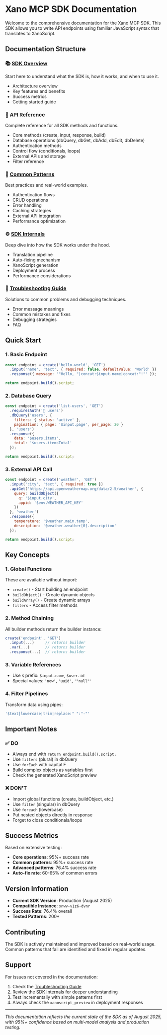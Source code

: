 # Xano MCP SDK Documentation

Welcome to the comprehensive documentation for the Xano MCP SDK. This SDK allows you to write API endpoints using familiar JavaScript syntax that translates to XanoScript.

## Documentation Structure

### 📚 [SDK Overview](./sdk-overview.md)
Start here to understand what the SDK is, how it works, and when to use it.
- Architecture overview
- Key features and benefits
- Success metrics
- Getting started guide

### 📖 [API Reference](./sdk-api-reference.md)
Complete reference for all SDK methods and functions.
- Core methods (create, input, response, build)
- Database operations (dbQuery, dbGet, dbAdd, dbEdit, dbDelete)
- Authentication methods
- Control flow (conditionals, loops)
- External APIs and storage
- Filter reference

### 🎯 [Common Patterns](./sdk-patterns.md)
Best practices and real-world examples.
- Authentication flows
- CRUD operations
- Error handling
- Caching strategies
- External API integration
- Performance optimization

### ⚙️ [SDK Internals](./sdk-internals.md)
Deep dive into how the SDK works under the hood.
- Translation pipeline
- Auto-fixing mechanism
- XanoScript generation
- Deployment process
- Performance considerations

### 🔧 [Troubleshooting Guide](./sdk-troubleshooting.md)
Solutions to common problems and debugging techniques.
- Error message meanings
- Common mistakes and fixes
- Debugging strategies
- FAQ

## Quick Start

### 1. Basic Endpoint
```javascript
const endpoint = create('hello-world', 'GET')
  .input('name', 'text', { required: false, defaultValue: 'World' })
  .response({ message: '"Hello, "|concat:$input.name|concat:"!"' });

return endpoint.build().script;
```

### 2. Database Query
```javascript
const endpoint = create('list-users', 'GET')
  .requiresAuth('👤 users')
  .dbQuery('users', {
    filters: { status: 'active' },
    pagination: { page: '$input.page', per_page: 20 }
  }, 'users')
  .response({ 
    data: '$users.items',
    total: '$users.itemsTotal'
  });

return endpoint.build().script;
```

### 3. External API Call
```javascript
const endpoint = create('weather', 'GET')
  .input('city', 'text', { required: true })
  .apiGet('https://api.openweathermap.org/data/2.5/weather', {
    query: buildObject({
      q: '$input.city',
      appid: '$env.WEATHER_API_KEY'
    })
  }, 'weather')
  .response({ 
    temperature: '$weather.main.temp',
    description: '$weather.weather[0].description'
  });

return endpoint.build().script;
```

## Key Concepts

### 1. Global Functions
These are available without import:
- `create()` - Start building an endpoint
- `buildObject()` - Create dynamic objects
- `buildArray()` - Create dynamic arrays
- `filters` - Access filter methods

### 2. Method Chaining
All builder methods return the builder instance:
```javascript
create('endpoint', 'GET')
  .input(...)     // returns builder
  .var(...)       // returns builder
  .response(...)  // returns builder
```

### 3. Variable References
- Use `$` prefix: `$input.name`, `$user.id`
- Special values: `'now'`, `'uuid'`, `'"null"'`

### 4. Filter Pipelines
Transform data using pipes:
```javascript
'$text|lowercase|trim|replace:" ":"-"'
```

## Important Notes

### ✅ DO
- Always end with `return endpoint.build().script;`
- Use `filters` (plural) in dbQuery
- Use `forEach` with capital F
- Build complex objects as variables first
- Check the generated XanoScript preview

### ❌ DON'T
- Import global functions (create, buildObject, etc.)
- Use `filter` (singular) in dbQuery
- Use `foreach` (lowercase)
- Put nested objects directly in response
- Forget to close conditionals/loops

## Success Metrics

Based on extensive testing:
- **Core operations**: 95%+ success rate
- **Common patterns**: 95%+ success rate
- **Advanced patterns**: 76.4% success rate
- **Auto-fix rate**: 60-65% of common errors

## Version Information

- **Current SDK Version**: Production (August 2025)
- **Compatible Instance**: `xnwv-v1z6-dvnr`
- **Success Rate**: 76.4% overall
- **Tested Patterns**: 200+

## Contributing

The SDK is actively maintained and improved based on real-world usage. Common patterns that fail are identified and fixed in regular updates.

## Support

For issues not covered in the documentation:
1. Check the [Troubleshooting Guide](./sdk-troubleshooting.md)
2. Review the [SDK Internals](./sdk-internals.md) for deeper understanding
3. Test incrementally with simple patterns first
4. Always check the `xanoscript_preview` in deployment responses

---

*This documentation reflects the current state of the SDK as of August 2025, with 95%+ confidence based on multi-model analysis and production testing.*